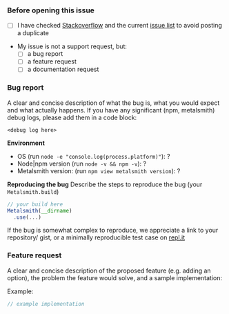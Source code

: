 ### Before opening this issue

- [ ] I have checked [Stackoverflow](https://stackoverflow.com/questions/tagged/metalsmith) and the current [issue list](https://github.com/metalsmith/layouts/issues?q=is%3Aissue) to avoid posting a duplicate
- My issue is not a support request, but:
  - [ ] a bug report
  - [ ] a feature request
  - [ ] a documentation request

### Bug report

A clear and concise description of what the bug is, what you would expect and what actually happens. If you have any significant (npm, metalsmith) debug logs, please add them in a code block:

```
<debug log here>
```

**Environment**

- OS (run `node -e "console.log(process.platform)"`): ?
- Node|npm version (run `node -v && npm -v`): ?
- Metalsmith version: (run `npm view metalsmith version`): ?

**Reproducing the bug**
Describe the steps to reproduce the bug (your `Metalsmith.build`)

```js
// your build here
Metalsmith(__dirname)
  .use(...)
```

If the bug is somewhat complex to reproduce, we appreciate a link to your repository/ gist,
or a minimally reproducible test case on [repl.it](https://replit.com)

### Feature request

A clear and concise description of the proposed feature (e.g. adding an option), the problem the feature would solve, and a sample implementation:

Example:

```js
// example implementation
```
